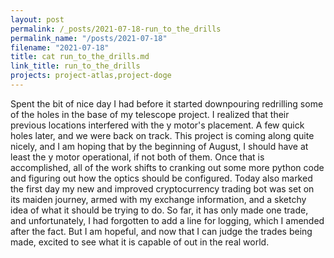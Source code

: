 ```yaml
---
layout: post
permalink: /_posts/2021-07-18-run_to_the_drills
permalink_name: "/posts/2021-07-18"
filename: "2021-07-18"
title: cat run_to_the_drills.md
link_title: run_to_the_drills
projects: project-atlas,project-doge
---
```

Spent the bit of nice day I had before it started downpouring redrilling some of the holes in the base of my telescope project. I realized that their previous locations interfered with the y motor's placement. A few quick holes later, and we were back on track. This project is coming along quite nicely, and I am hoping that by the beginning of August, I should have at least the y motor operational, if not both of them. Once that is accomplished, all of the work shifts to cranking out some more python code and figuring out how the optics should be configured.
Today also marked the first day my new and improved cryptocurrency trading bot was set on its maiden journey, armed with my exchange information, and a sketchy idea of what it should be trying to do. So far, it has only made one trade, and unfortunately, I had forgotten to add a line for logging, which I amended after the fact. But I am hopeful, and now that I can judge the trades being made, excited to see what it is capable of out in the real world.